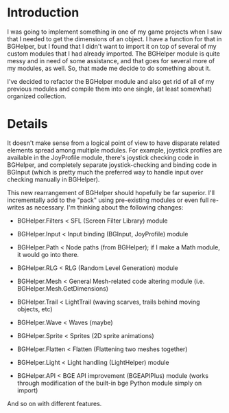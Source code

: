 # Introduction #

I was going to implement something in one of my game projects when I saw that I needed to get the dimensions of an object. I have a function for that in BGHelper, but I found that I didn't want to import it on top of several of my custom modules that I had already imported. The BGHelper module is quite messy and in need of some assistance, and that goes for several more of my modules, as well. So, that made me decide to do something about it.

I've decided to refactor the BGHelper module and also get rid of all of my previous modules and compile them into one single, (at least somewhat) organized collection.


# Details #

It doesn't make sense from a logical point of view to have disparate related elements spread among multiple modules. For example, joystick profiles are available in the JoyProfile module, there's joystick checking code in BGHelper, and completely separate joystick-checking and binding code in BGInput (which is pretty much the preferred way to handle input over checking manually in BGHelper).

This new rearrangement of BGHelper should hopefully be far superior. I'll incrementally add to the "pack" using pre-existing modules or even full re-writes as necessary. I'm thinking about the following changes:

  * BGHelper.Filters < SFL (Screen Filter Library) module

  * BGHelper.Input < Input binding (BGInput, JoyProfile) module

  * BGHelper.Path < Node paths (from BGHelper); if I make a Math module, it would go into there.

  * BGHelper.RLG < RLG (Random Level Generation) module

  * BGHelper.Mesh < General Mesh-related code altering module (i.e. BGHelper.Mesh.GetDimensions)

  * BGHelper.Trail < LightTrail (waving scarves, trails behind moving objects, etc)

  * BGHelper.Wave < Waves (maybe)

  * BGHelper.Sprite < Sprites (2D sprite animations)

  * BGHelper.Flatten < Flatten (Flattening two meshes together)

  * BGHelper.Light < Light handling (LightHelper) module

  * BGHelper.API < BGE API improvement (BGEAPIPlus) module (works through modification of the built-in bge Python module simply on import)

And so on with different features.